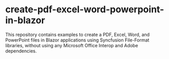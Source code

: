 # create-pdf-excel-word-powerpoint-in-blazor
This repository contains examples to create a PDF, Excel, Word, and PowerPoint files in Blazor applications using Syncfusion File-Format libraries, without using any Microsoft Office Interop and Adobe dependencies. 
